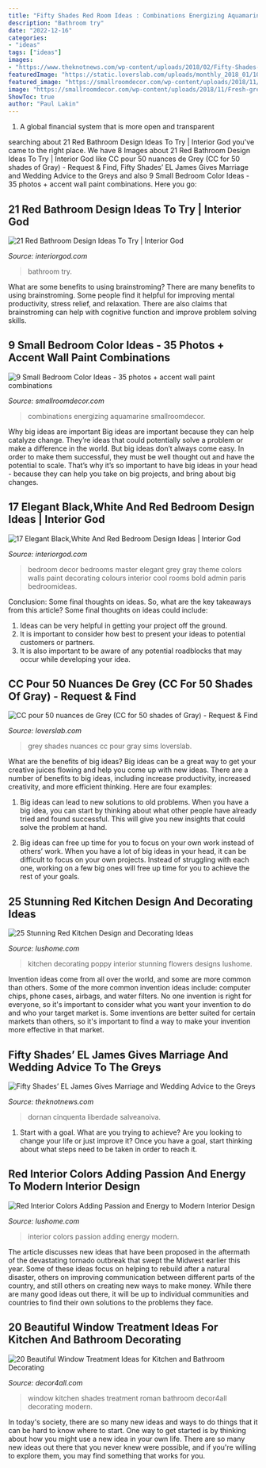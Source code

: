 ```yaml
---
title: "Fifty Shades Red Room Ideas : Combinations Energizing Aquamarine Smallroomdecor"
description: "Bathroom try"
date: "2022-12-16"
categories:
- "ideas"
tags: ["ideas"]
images:
- "https://www.theknotnews.com/wp-content/uploads/2018/02/Fifty-Shades-5.jpg"
featuredImage: "https://static.loverslab.com/uploads/monthly_2018_01/103691633.jpg.faf2989298a0ff115f68111508fedf8c.jpg"
featured_image: "https://smallroomdecor.com/wp-content/uploads/2018/11/Fresh-green-color-ideas-in-small-bedroom-661x999.jpg"
image: "https://smallroomdecor.com/wp-content/uploads/2018/11/Fresh-green-color-ideas-in-small-bedroom-661x999.jpg"
ShowToc: true
author: "Paul Lakin"
---
```



1. A global financial system that is more open and transparent 

	

		
searching about 21 Red Bathroom Design Ideas To Try | Interior God you've came to the right place. We have 8 Images about 21 Red Bathroom Design Ideas To Try | Interior God like CC pour 50 nuances de Grey (CC for 50 shades of Gray) - Request &amp; Find, Fifty Shades’ EL James Gives Marriage and Wedding Advice to the Greys and also 9 Small Bedroom Color Ideas - 35 photos + accent wall paint combinations. Here you go:
		
    
## 21 Red Bathroom Design Ideas To Try | Interior God

<img loading=lazy src="http://interiorgod.com/wp-content/uploads/2016/12/black-and-red-bathroom-ideas.jpg" onerror="this.onerror=null;this.src='https://tse1.mm.bing.net/th?id=OIP.xritjf0fj_S0N0SVjjk9rwHaJ4&amp;pid=15.1';" alt="21 Red Bathroom Design Ideas To Try | Interior God">

_Source: interiorgod.com_

>bathroom try. 

	

What are some benefits to using brainstroming?
There are many benefits to using brainstroming. Some people find it helpful for improving mental productivity, stress relief, and relaxation. There are also claims that brainstroming can help with cognitive function and improve problem solving skills.

    
## 9 Small Bedroom Color Ideas - 35 Photos + Accent Wall Paint Combinations

<img loading=lazy src="https://smallroomdecor.com/wp-content/uploads/2018/11/Fresh-green-color-ideas-in-small-bedroom-661x999.jpg" onerror="this.onerror=null;this.src='https://tse1.mm.bing.net/th?id=OIP.Qi6scdP2TJVZtx9Mv07hNwHaLM&amp;pid=15.1';" alt="9 Small Bedroom Color Ideas - 35 photos + accent wall paint combinations">

_Source: smallroomdecor.com_

>combinations energizing aquamarine smallroomdecor. 

	

Why big ideas are important
Big ideas are important because they can help catalyze change. They’re ideas that could potentially solve a problem or make a difference in the world. But big ideas don’t always come easy. In order to make them successful, they must be well thought out and have the potential to scale.
That’s why it’s so important to have big ideas in your head - because they can help you take on big projects, and bring about big changes.

    
## 17 Elegant Black,White And Red Bedroom Design Ideas | Interior God

<img loading=lazy src="http://interiorgod.com/wp-content/uploads/2016/11/Red-Black-and-White-Bedroom.jpg" onerror="this.onerror=null;this.src='https://tse3.mm.bing.net/th?id=OIP.Gn4DwVGvnau5rzP9e521ugHaJ5&amp;pid=15.1';" alt="17 Elegant Black,White And Red Bedroom Design Ideas | Interior God">

_Source: interiorgod.com_

>bedroom decor bedrooms master elegant grey gray theme colors walls paint decorating colours interior cool rooms bold admin paris bedroomideas. 

	

Conclusion: Some final thoughts on ideas.
So, what are the key takeaways from this article?
Some final thoughts on ideas could include:
1. Ideas can be very helpful in getting your project off the ground.
2. It is important to consider how best to present your ideas to potential customers or partners.
3. It is also important to be aware of any potential roadblocks that may occur while developing your idea.

    
## CC Pour 50 Nuances De Grey (CC For 50 Shades Of Gray) - Request &amp; Find

<img loading=lazy src="https://static.loverslab.com/uploads/monthly_2018_01/103691633.jpg.faf2989298a0ff115f68111508fedf8c.jpg" onerror="this.onerror=null;this.src='https://tse2.mm.bing.net/th?id=OIP.V3_gcaorfk9LdFVrrxGM4wHaEm&amp;pid=15.1';" alt="CC pour 50 nuances de Grey (CC for 50 shades of Gray) - Request &amp; Find">

_Source: loverslab.com_

>grey shades nuances cc pour gray sims loverslab. 

	

What are the benefits of big ideas?
Big ideas can be a great way to get your creative juices flowing and help you come up with new ideas. There are a number of benefits to big ideas, including increase productivity, increased creativity, and more efficient thinking. Here are four examples:
1. Big ideas can lead to new solutions to old problems. When you have a big idea, you can start by thinking about what other people have already tried and found successful. This will give you new insights that could solve the problem at hand.

2. Big ideas can free up time for you to focus on your own work instead of others’ work. When you have a lot of big ideas in your head, it can be difficult to focus on your own projects. Instead of struggling with each one, working on a few big ones will free up time for you to achieve the rest of your goals.

    
## 25 Stunning Red Kitchen Design And Decorating Ideas

<img loading=lazy src="https://www.lushome.com/wp-content/uploads/2014/05/red-kitchen-design-decorating-ideas-8.jpg" onerror="this.onerror=null;this.src='https://tse4.mm.bing.net/th?id=OIP.6LfQ1KNjvqZ31jVIV0PStAHaFo&amp;pid=15.1';" alt="25 Stunning Red Kitchen Design and Decorating Ideas">

_Source: lushome.com_

>kitchen decorating poppy interior stunning flowers designs lushome. 

	

Invention ideas come from all over the world, and some are more common than others. Some of the more common invention ideas include: computer chips, phone cases, airbags, and water filters. No one invention is right for everyone, so it's important to consider what you want your invention to do and who your target market is. Some inventions are better suited for certain markets than others, so it's important to find a way to make your invention more effective in that market.

    
## Fifty Shades’ EL James Gives Marriage And Wedding Advice To The Greys

<img loading=lazy src="https://www.theknotnews.com/wp-content/uploads/2018/02/Fifty-Shades-5.jpg" onerror="this.onerror=null;this.src='https://tse1.mm.bing.net/th?id=OIP.Y2FAKymSYnxNXNBS-ROhiAHaE8&amp;pid=15.1';" alt="Fifty Shades’ EL James Gives Marriage and Wedding Advice to the Greys">

_Source: theknotnews.com_

>dornan cinquenta liberdade salveanoiva. 

	

1. Start with a goal. What are you trying to achieve? Are you looking to change your life or just improve it? Once you have a goal, start thinking about what steps need to be taken in order to reach it.

    
## Red Interior Colors Adding Passion And Energy To Modern Interior Design

<img loading=lazy src="https://www.lushome.com/wp-content/uploads/2013/04/red-interior-colors-room-design-ideas-9.jpg" onerror="this.onerror=null;this.src='https://tse1.mm.bing.net/th?id=OIP.ZJp42m8d-Dwl9gVS1aUy4gHaHa&amp;pid=15.1';" alt="Red Interior Colors Adding Passion and Energy to Modern Interior Design">

_Source: lushome.com_

>interior colors passion adding energy modern. 

	

The article discusses new ideas that have been proposed in the aftermath of the devastating tornado outbreak that swept the Midwest earlier this year. Some of these ideas focus on helping to rebuild after a natural disaster, others on improving communication between different parts of the country, and still others on creating new ways to make money. While there are many good ideas out there, it will be up to individual communities and countries to find their own solutions to the problems they face.

    
## 20 Beautiful Window Treatment Ideas For Kitchen And Bathroom Decorating

<img loading=lazy src="http://www.decor4all.com/wp-content/uploads/2015/07/modern-kitchen-decor-roman-shades-window-treatment-ideas-11.jpg" onerror="this.onerror=null;this.src='https://tse1.mm.bing.net/th?id=OIP.fBotl9SaPPQKQZt7x7hfVgHaF7&amp;pid=15.1';" alt="20 Beautiful Window Treatment Ideas for Kitchen and Bathroom Decorating">

_Source: decor4all.com_

>window kitchen shades treatment roman bathroom decor4all decorating modern. 

	

In today's society, there are so many new ideas and ways to do things that it can be hard to know where to start. One way to get started is by thinking about how you might use a new idea in your own life. There are so many new ideas out there that you never knew were possible, and if you're willing to explore them, you may find something that works for you.

